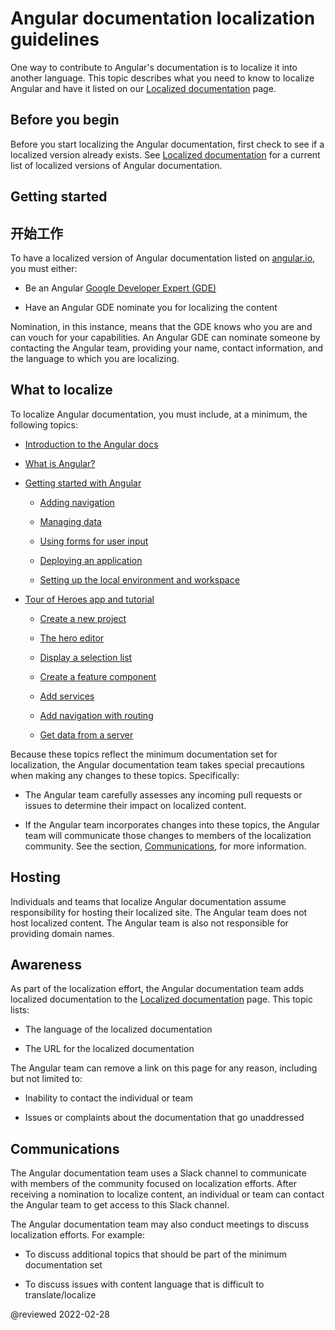 # Angular documentation localization guidelines

One way to contribute to Angular's documentation is to localize it into another language.
This topic describes what you need to know to localize Angular and have it listed on our [Localized documentation](guide/localized-documentation) page.

## Before you begin

Before you start localizing the Angular documentation, first check to see if a localized version already exists.
See [Localized documentation](guide/localized-documentation) for a current list of localized versions of Angular documentation.

## Getting started

## 开始工作

To have a localized version of Angular documentation listed on [angular.io](https://angular.io), you must either:

* Be an Angular [Google Developer Expert (GDE)](https://developers.google.com/community/experts)

* Have an Angular GDE nominate you for localizing the content

Nomination, in this instance, means that the GDE knows who you are and can vouch for your capabilities.
An Angular GDE can nominate someone by contacting the Angular team, providing your name, contact information, and the language to which you are localizing.

## What to localize

To localize Angular documentation, you must include, at a minimum, the following topics:

* [Introduction to the Angular docs](docs)

* [What is Angular?](guide/what-is-angular)

* [Getting started with Angular](start)

  * [Adding navigation](start/start-routing)

  * [Managing data](start/start-data)

  * [Using forms for user input](start/start-forms)

  * [Deploying an application](start/start-deployment)

  * [Setting up the local environment and workspace](guide/setup-local)

* [Tour of Heroes app and tutorial](tutorial)

  * [Create a new project](tutorial/toh-pt0)

  * [The hero editor](tutorial/toh-pt1)

  * [Display a selection list](tutorial/toh-pt2)

  * [Create a feature component](tutorial/toh-pt3)

  * [Add services](tutorial/toh-pt4)

  * [Add navigation with routing](tutorial/toh-pt5)

  * [Get data from a server](tutorial/toh-pt6)

Because these topics reflect the minimum documentation set for localization, the Angular documentation team takes special precautions when making any changes to these topics.
Specifically:

* The Angular team carefully assesses any incoming pull requests or issues to determine their impact on localized content.

* If the Angular team incorporates changes into these topics, the Angular team will communicate those changes to members of the localization community.
  See the section, [Communications](#communications), for more information.

## Hosting

Individuals and teams that localize Angular documentation assume responsibility for hosting their localized site.
The Angular team does not host localized content.
The Angular team is also not responsible for providing domain names.

## Awareness

As part of the localization effort, the Angular documentation team adds localized documentation to the [Localized documentation](guide/localized-documentation) page.
This topic lists:

* The language of the localized documentation

* The URL for the localized documentation

The Angular team can remove a link on this page for any reason, including but not limited to:

* Inability to contact the individual or team

* Issues or complaints about the documentation that go unaddressed

## Communications

The Angular documentation team uses a Slack channel to communicate with members of the community focused on localization efforts.
After receiving a nomination to localize content, an individual or team can contact the Angular team to get access to this Slack channel.

The Angular documentation team may also conduct meetings to discuss localization efforts.
For example:

* To discuss additional topics that should be part of the minimum documentation set

* To discuss issues with content language that is difficult to translate/localize

<!-- links -->

<!-- external links -->

<!-- end links -->

@reviewed 2022-02-28